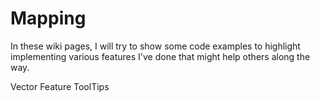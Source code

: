 # Mapping #

In these wiki pages, I will try to show some code examples to highlight implementing various features I've done that might help others along the way.

Vector Feature ToolTips